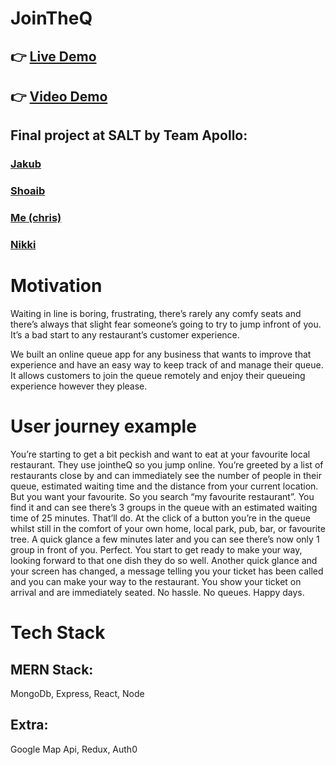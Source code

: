 # JoinTheQ
## 👉 [Live Demo](https://join-the-queue-client.onrender.com/)  
## 👉 [Video Demo](https://youtu.be/mngmGD7k8Y8)  

## Final project at SALT by Team Apollo: 
### [Jakub](https://github.com/JakubRaczkowski)   
### [Shoaib](https://github.com/mshoaibtalha)   
### [Me (chris)](https://github.com/chrisobrien88) 
### [Nikki](https://github.com/nikkizhou)


# Motivation
Waiting in line is boring, frustrating, there’s rarely any comfy seats and there’s always that slight fear someone’s going to try to jump infront of you. It’s a bad start to any restaurant’s customer experience.

We built an online queue app for any business that wants to improve that experience and have an easy way to keep track of and manage their queue. It allows customers to join the queue remotely and enjoy their queueing experience however they please.

# User journey example
You’re starting to get a bit peckish and want to eat at your favourite local restaurant. They use jointheQ so you jump online. You’re greeted by a list of restaurants close by and can immediately see the number of people in their queue, estimated waiting time and the distance from your current location. But you want your favourite. So you search “my favourite restaurant”. You find it and can see there’s 3 groups in the queue with an estimated waiting time of 25 minutes. That’ll do. At the click of a button you’re in the queue whilst still in the comfort of your own home, local park, pub, bar, or favourite tree. A quick glance a few minutes later and you can see there’s now only 1 group in front of you. Perfect. You start to get ready to make your way, looking forward to that one dish they do so well. Another quick glance and your screen has changed, a message telling you your ticket has been called and you can make your way to the restaurant.
You show your ticket on arrival and are immediately seated. No hassle. No queues. Happy days.

# Tech Stack
## MERN Stack:  
MongoDb, Express, React, Node
## Extra: 
Google Map Api, Redux, Auth0
